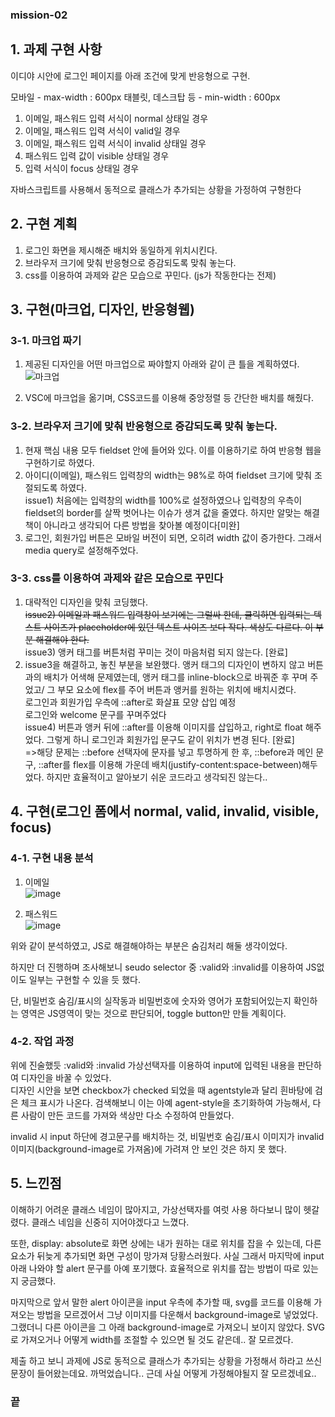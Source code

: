 ### mission-02

## 1. 과제 구현 사항

이디야 시안에 로그인 페이지를 아래 조건에 맞게 반응형으로 구현.

모바일 - max-width : 600px
태블릿, 데스크탑 등 - min-width : 600px

1. 이메일, 패스워드 입력 서식이 normal 상태일 경우
2. 이메일, 패스워드 입력 서식이 valid일 경우
3. 이메일, 패스워드 입력 서식이 invalid 상태일 경우
4. 패스워드 입력 값이 visible 상태일 경우
5. 입력 서식이 focus 상태일 경우

자바스크립트를 사용해서 동적으로 클래스가 추가되는 상황을 가정하여 구형한다

## 2. 구현 계획

1. 로그인 화면을 제시해준 배치와 동일하게 위치시킨다.
2. 브라우저 크기에 맞춰 반응형으로 증감되도록 맞춰 놓는다.
3. css를 이용하여 과제와 같은 모습으로 꾸민다. (js가 작동한다는 전제)

## 3. 구현(마크업, 디자인, 반응형웹)

### 3-1. 마크업 짜기
1) 제공된 디자인을 어떤 마크업으로 짜야할지 아래와 같이 큰 틀을 계획하였다.
![마크업](https://github.com/yeseul0000/homework/assets/148925429/24ed2b29-fd99-46b1-9b64-743bc210f4d1)

2) VSC에 마크업을 옮기며, CSS코드를 이용해 중앙정렬 등 간단한 배치를 해줬다.

### 3-2. 브라우저 크기에 맞춰 반응형으로 증감되도록 맞춰 놓는다.
1) 현재 핵심 내용 모두 fieldset 안에 들어와 있다.
   이를 이용하기로 하여 반응형 웹을 구현하기로 하였다.
2) 아이디(이메일), 패스워드 입력창의 width는 98%로 하여 fieldset 크기에 맞춰 조절되도록 하였다. <br/> 
   issue1) 처음에는 입력창의 width를 100%로 설정하였으나 입력창의 우측이 fieldset의 border를 살짝 벗어나는 이슈가 생겨 값을 줄였다. 하지만 알맞는 해결책이 아니라고 생각되어 다른 방법을 찾아볼 예정이다[미완]
3) 로그인, 회원가입 버튼은 모바일 버전이 되면, 오히려 width 값이 증가한다. 그래서 media query로 설정해주었다.

### 3-3. css를 이용하여 과제와 같은 모습으로 꾸민다
1) 대략적인 디자인을 맞춰 코딩했다. <br/> 
   ~~issue2) 이메일과 패스워드 입력창이 보기에는 그럴싸 한데, 클릭하면 입력되는 텍스트 사이즈가 placeholder에 있던 텍스트 사이즈 보다 작다. 색상도 다르다. 이 부분 해결해야 한다.~~ <br/>
   issue3) 앵커 태그를 버튼처럼 꾸미는 것이 마음처럼 되지 않는다. [완료]
2) issue3을 해결하고, 놓친 부분을 보완했다.
   앵커 태그의 디자인이 변하지 않고 버튼과의 배치가 어색해 문제였는데, 앵커 태그를 inline-block으로 바꿔준 후 꾸며 주었고/ 그 부모 요소에 flex를 주어 버튼과 앵커를 원하는 위치에 배치시켰다. <br/>
   로그인과 회원가입 우측에 ::after로 화살표 모양 삽입 예정<br/>
   로그인와 welcome 문구를 꾸며주었다<br/>
   issue4) 버튼과 앵커 뒤에 ::after를 이용해 이미지를 삽입하고, right로 float 해주었다. 그렇게 하니 로그인과 회원가입 문구도 같이 위치가 변경 된다. [완료] <br />
   =>해당 문제는 ::before 선택자에 문자를 넣고 투명하게 한 후, ::before과 메인 문구, ::after를 flex를 이용해 가운데 배치(justify-content:space-between)해두었다. 하지만 효율적이고 알아보기 쉬운 코드라고 생각되진 않는다..
   
## 4. 구현(로그인 폼에서 normal, valid, invalid, visible, focus)

### 4-1. 구현 내용 분석
1) 이메일 <br/>
![image](https://github.com/yeseul0000/homework/assets/148925429/6135f7ce-c9f0-4c8d-ab29-61b2d7f3ae59)

2) 패스워드 <br/>
![image](https://github.com/yeseul0000/homework/assets/148925429/05a910aa-df17-439b-a70e-01f7548ad432)

위와 같이 분석하였고, JS로 해결해야하는 부분은 숨김처리 해둘 생각이었다.

하지만 더 진행하며 조사해보니 seudo selector 중 :valid와 :invalid를 이용하여 JS없이도 일부는 구현할 수 있을 듯 했다.

단, 비밀번호 숨김/표시의 실작동과 비밀번호에 숫자와 영어가 포함되어있는지 확인하는 영역은 JS영역이 맞는 것으로 판단되어, toggle button만 만들 계획이다.

### 4-2. 작업 과정

위에 진술했듯 :valid와 :invalid 가상선택자를 이용하여 input에 입력된 내용을 판단하여 디자인을 바꿀 수 있었다.<br/>
디자인 시안을 보면 checkbox가 checked 되었을 때 agentstyle과 달리 흰바탕에 검은 체크 표시가 나온다. 검색해보니 이는 아예 agent-style을 초기화하여 가능해서, 다른 사람이 만든 코드를 가져와 색상만 다소 수정하여 만들었다.

invalid 시 input 하단에 경고문구를 배치하는 것, 비밀번호 숨김/표시 이미지가 invalid 이미지(background-image로 가져옴)에 가려져 안 보인 것은 하지 못 했다. 

## 5. 느낀점

이해하기 어려운 클래스 네임이 많아지고, 가상선택자를 여럿 사용 하다보니 많이 헷갈렸다.
클래스 네임을 신중히 지어야겠다고 느꼈다.<br/>

또한, display: absolute로 화면 상에는 내가 원하는 대로 위치를 잡을 수 있는데, 다른 요소가 뒤늦게 추가되면 화면 구성이 망가져 당황스러웠다. 사실 그래서 마지막에 input 아래 나와야 할 alert 문구를 아예 포기했다. 효율적으로 위치를 잡는 방법이 따로 있는지 궁금했다.<br/>

마지막으로 앞서 말한 alert 아이콘을 input 우측에 추가할 때, svg를 코드를 이용해 가져오는 방법을 모르겠어서 그냥 이미지를 다운해서 background-image로 넣었었다. 그랬더니 다른 아이콘을 그 아래 background-image로 가져오니 보이지 않았다. SVG로 가져오거나 어떻게 width를 조절할 수 있으면 될 것도 같은데.. 잘 모르겠다.<br/>

제출 하고 보니 과제에 JS로 동적으로 클래스가 추가되는 상황을 가정해서 하라고 쓰신 문장이 들어왔는데요. 까먹었습니다.. 근데 사실 어떻게 가정해야될지 잘 모르겠네요..

### 끝
